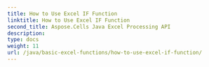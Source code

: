 ```yaml
---
title: How to Use Excel IF Function
linktitle: How to Use Excel IF Function
second_title: Aspose.Cells Java Excel Processing API
description: 
type: docs
weight: 11
url: /java/basic-excel-functions/how-to-use-excel-if-function/
---
```

